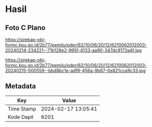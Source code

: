 # Hasil

## Foto C Plano

https://sirekap-obj-formc.kpu.go.id/2b77/pemilu/pdpr/62/10/06/20/12/6210062012003-20240214-234221--71b128e2-995f-4133-aa90-347dc9173a4f.jpg

https://sirekap-obj-formc.kpu.go.id/2b77/pemilu/pdpr/62/10/06/20/12/6210062012003-20240215-000559--bbd8bc1e-adf9-456a-9b67-0e821cca9c33.jpg


## Metadata

| Key        | Value               |
| ---------- | ------------------- |
| Time Stamp | 2024-02-17 13:05:41 |
| Kode Dapil | 6201                |



